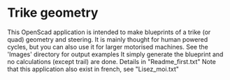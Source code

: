 # Trike geometry
 This OpenScad application is intended to make blueprints of a trike (or quad)
 geometry and steering.
It is mainly thought for human powered cycles, but you can also use it
 for larger motorised machines.
See the 'Images' directory for output examples
It simply generate the blueprint and no calculations (except trail) are done.
Details in "Readme_first.txt"
Note that this application also exist in french, see "Lisez_moi.txt"

